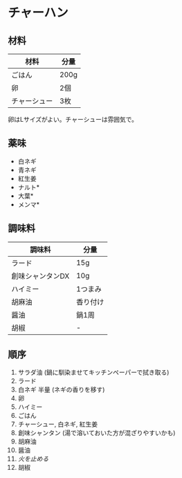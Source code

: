 # チャーハン

## 材料

| 材料 | 分量 |
| --- | --- |
| ごはん | 200g |
| 卵 | 2個 |
| チャーシュー | 3枚 |

卵はLサイズがよい。チャーシューは雰囲気で。

## 薬味

- 白ネギ
- 青ネギ
- 紅生姜
- ナルト*
- 大葉*
- メンマ*

## 調味料

| 調味料 | 分量 |
| --- | --- |
| ラード | 15g |
| 創味シャンタンDX | 10g |
| ハイミー | 1つまみ |
| 胡麻油 | 香り付け |
| 醤油 | 鍋1周 |
| 胡椒 | - |

## 順序

1. サラダ油 (鍋に馴染ませてキッチンペーパーで拭き取る)
1. ラード
1. 白ネギ 半量 (ネギの香りを移す)
1. 卵
1. ハイミー
1. ごはん
1. チャーシュー, 白ネギ, 紅生姜
1. 創味シャンタン (湯で溶いておいた方が混ざりやすいかも)
1. 胡麻油
1. 醤油
2. *火を止める*
1. 胡椒
